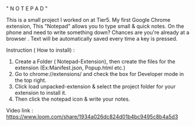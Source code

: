 " N O T E P A D "

This is a small project I worked on at Tier5. My first Google Chrome extension, This "Notepad" allows you to type small & quick notes. On the phone and need to write something down? Chances are you're already at a browser . Text will be automatically saved every time a key is pressed.

Instruction ( How to install) : 
1. Create a Folder ( Notepad-Extension), then create the files for the extension (Ex:Manifest.json, Popup.html etc.) 
2. Go to chrome://extensions/ and check the box for Developer mode in the top right.
3. Click load unpacked-extension & select the project folder for your extension to install it.
4. Then click the notepad icon & write your notes.

Video link : https://www.loom.com/share/1934a026dc824d01b4bc9495c8b4a5d3